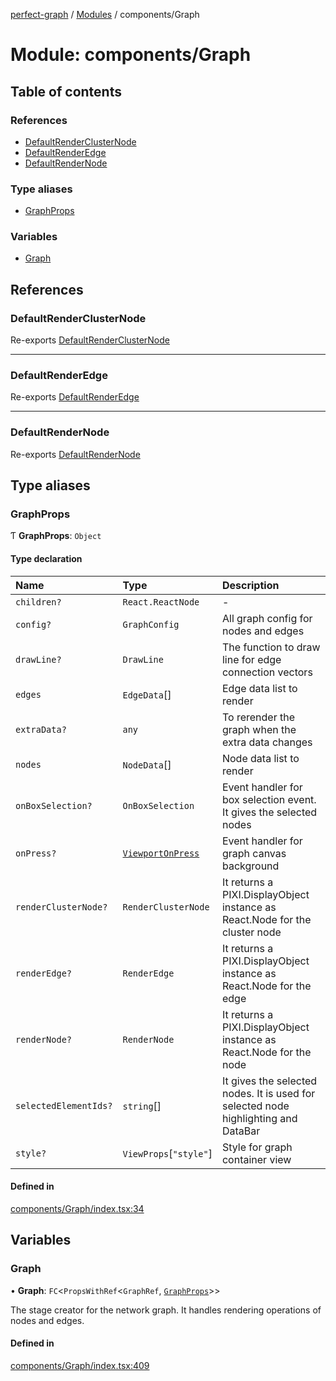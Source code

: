 [perfect-graph](../README.md) / [Modules](../modules.md) / components/Graph

# Module: components/Graph

## Table of contents

### References

- [DefaultRenderClusterNode](components_Graph.md#defaultrenderclusternode)
- [DefaultRenderEdge](components_Graph.md#defaultrenderedge)
- [DefaultRenderNode](components_Graph.md#defaultrendernode)

### Type aliases

- [GraphProps](components_Graph.md#graphprops)

### Variables

- [Graph](components_Graph.md#graph)

## References

### DefaultRenderClusterNode

Re-exports [DefaultRenderClusterNode](components_Graph_DefaultRenderClusterNode.md#defaultrenderclusternode)

___

### DefaultRenderEdge

Re-exports [DefaultRenderEdge](components_Graph_DefaultRenderEdge.md#defaultrenderedge)

___

### DefaultRenderNode

Re-exports [DefaultRenderNode](components_Graph_DefaultRenderNode.md#defaultrendernode)

## Type aliases

### GraphProps

Ƭ **GraphProps**: `Object`

#### Type declaration

| Name | Type | Description |
| :------ | :------ | :------ |
| `children?` | `React.ReactNode` | - |
| `config?` | `GraphConfig` | All graph config for nodes and edges |
| `drawLine?` | `DrawLine` | The function to draw line for edge connection vectors |
| `edges` | `EdgeData`[] | Edge data list to render |
| `extraData?` | `any` | To rerender the graph when the extra data changes |
| `nodes` | `NodeData`[] | Node data list to render |
| `onBoxSelection?` | `OnBoxSelection` | Event handler for box selection event. It gives the selected nodes |
| `onPress?` | [`ViewportOnPress`](components_Viewport.md#viewportonpress) | Event handler for graph canvas background |
| `renderClusterNode?` | `RenderClusterNode` | It returns a PIXI.DisplayObject instance as React.Node for the cluster node |
| `renderEdge?` | `RenderEdge` | It returns a PIXI.DisplayObject instance as React.Node for the edge |
| `renderNode?` | `RenderNode` | It returns a PIXI.DisplayObject instance as React.Node for the node |
| `selectedElementIds?` | `string`[] | It gives the selected nodes. It is used for selected node highlighting and DataBar |
| `style?` | `ViewProps`[``"style"``] | Style for graph container view |

#### Defined in

[components/Graph/index.tsx:34](https://github.com/MaastrichtU-IDS/perfect-graph/blob/c07a48d/src/components/Graph/index.tsx#L34)

## Variables

### Graph

• **Graph**: `FC`<`PropsWithRef`<`GraphRef`, [`GraphProps`](components_Graph.md#graphprops)\>\>

The stage creator for the network graph. It handles rendering operations of nodes and edges.

#### Defined in

[components/Graph/index.tsx:409](https://github.com/MaastrichtU-IDS/perfect-graph/blob/c07a48d/src/components/Graph/index.tsx#L409)
